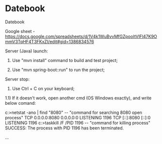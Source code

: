 # Datebook
Datebook

Google sheet - https://docs.google.com/spreadsheets/d/1V4k1WuBvvMfGZpooItVlFl47K9OmmV3TqHF4T3FKxZI/edit#gid=1386834576

Server (Java) launch:

1) Use "mvn install" command to build and test project;

2) Use "mvn spring-boot::run" to run the project;

Server stop:

1) Use Ctrl + C on your keyboard;

1.1) If it doesn't work, open another cmd (OS Windows exactly), and write below comand:

c:>netstat -ano | find "8080"  -- "command for searching 8080 open process"
TCP 0.0.0.0:8080 0.0.0.0:0 LISTENING 1196 
TCP [::]:8080 [::]:0 LISTENING 1196 
c:>taskkill /F /PID 1196 -- "command for killing process"
SUCCESS: The process with PID 1196 has been terminated.

... 